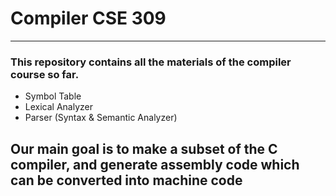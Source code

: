 # Compiler CSE 309
---
### This repository contains all the materials of the compiler course so far.
- Symbol Table
- Lexical Analyzer
- Parser (Syntax & Semantic Analyzer)

Our main goal is to make a subset of the C compiler, and generate assembly code which can be converted into machine code
---
